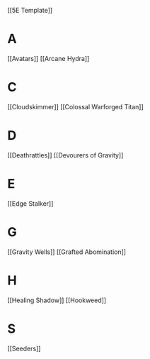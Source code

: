 [[5E Template]]

# A
[[Avatars]]
[[Arcane Hydra]]

# C
[[Cloudskimmer]]
[[Colossal Warforged Titan]]

# D
[[Deathrattles]]
[[Devourers of Gravity]]

# E
[[Edge Stalker]]

# G
[[Gravity Wells]]
[[Grafted Abomination]]

# H
[[Healing Shadow]]
[[Hookweed]]

# S
[[Seeders]]